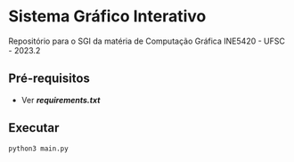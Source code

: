 # Sistema Gráfico Interativo

Repositório para o SGI da matéria de Computação Gráfica INE5420 - UFSC - 2023.2

## Pré-requisitos

- Ver ***requirements.txt***

## Executar

```shell
python3 main.py
```
